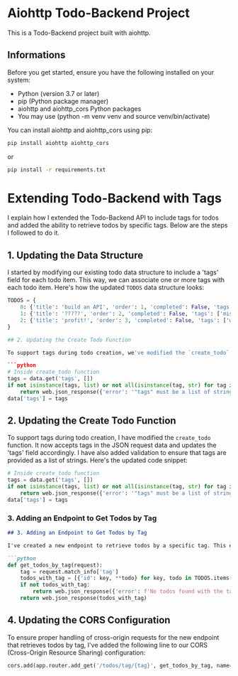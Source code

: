 # Aiohttp Todo-Backend Project

This is a Todo-Backend project built with aiohttp.

## Informations 

Before you get started, ensure you have the following installed on your system:

- Python (version 3.7 or later)
- pip (Python package manager)
- aiohttp and aiohttp_cors Python packages
- You may use (python -m venv venv and  source venv/bin/activate) 


You can install aiohttp and aiohttp_cors using pip:

```bash
pip install aiohttp aiohttp_cors

```
or 
```bash
pip install -r requirements.txt

```

# Extending Todo-Backend with Tags

I explain how I extended the Todo-Backend API to include tags for todos and added the ability to retrieve todos by specific tags. Below are the steps I followed to do it.

## 1. Updating the Data Structure

I started by modifying our existing todo data structure to include a 'tags' field for each todo item. This way, we can associate one or more tags with each todo item. Here's how the updated `TODOS` data structure looks:

```python
TODOS = {
    0: {'title': 'build an API', 'order': 1, 'completed': False, 'tags': ['work']},
    1: {'title': '?????', 'order': 2, 'completed': False, 'tags': ['miscellaneous']},
    2: {'title': 'profit!', 'order': 3, 'completed': False, 'tags': ['work', 'social']},
}

## 2. Updating the Create Todo Function

To support tags during todo creation, we've modified the `create_todo` function. It now accepts tags in the JSON request data and updates the 'tags' field accordingly. We've also added validation to ensure that tags are provided as a list of strings. Here's the updated code snippet:

```python
# Inside create_todo function
tags = data.get('tags', [])
if not isinstance(tags, list) or not all(isinstance(tag, str) for tag in tags):
    return web.json_response({'error': '"tags" must be a list of strings'})
data['tags'] = tags
```

## 2. Updating the Create Todo Function

To support tags during todo creation, I have modified the `create_todo` function. It now accepts tags in the JSON request data and updates the 'tags' field accordingly. I have also added validation to ensure that tags are provided as a list of strings. Here's the updated code snippet:

```python
# Inside create_todo function
tags = data.get('tags', [])
if not isinstance(tags, list) or not all(isinstance(tag, str) for tag in tags):
    return web.json_response({'error': '"tags" must be a list of strings'})
data['tags'] = tags
```

### 3. Adding an Endpoint to Get Todos by Tag

```markdown
## 3. Adding an Endpoint to Get Todos by Tag

I've created a new endpoint to retrieve todos by a specific tag. This endpoint is named `get_todos_by_tag`. It filters todos based on the tag parameter provided in the URL. Here's the code for the endpoint:

```python
def get_todos_by_tag(request):
    tag = request.match_info['tag']
    todos_with_tag = [{'id': key, **todo} for key, todo in TODOS.items() if tag in todo.get('tags', [])]
    if not todos_with_tag:
        return web.json_response({'error': f'No todos found with the tag "{tag}"'}, status=404)
    return web.json_response(todos_with_tag)

```

## 4. Updating the CORS Configuration

To ensure proper handling of cross-origin requests for the new endpoint that retrieves todos by tag, I've added the following line to our CORS (Cross-Origin Resource Sharing) configuration:

```python
cors.add(app.router.add_get('/todos/tag/{tag}', get_todos_by_tag, name='todos_by_tag'))
